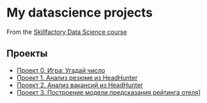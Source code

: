 # My datascience projects
From the [Skillfactory Data Science course](htps://skillfactory.ru/data-scientist)
## Проекты

* [Проект 0. Игра: Угадай число](https://github.com/yamovan/datascience/blob/main/project_0)
* [Проект 1. Анализ резюме из HeadHunter](https://github.com/yamovan/datascience/tree/main/project_1)
* [Проект 2. Анализ вакансий из HeadHunter](https://github.com/yamovan/datascience/tree/main/project_2)
* [Проект 3. Построение модели предсказания рейтинга отеля](https://github.com/yamovan/datascience/tree/main/project_3)]

